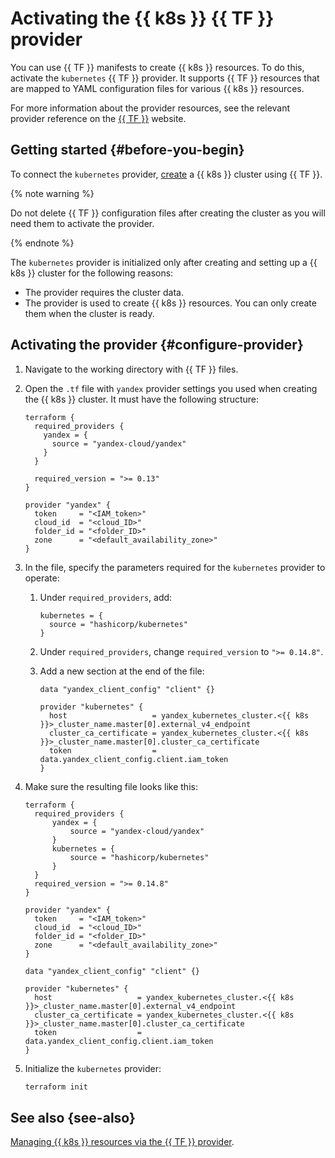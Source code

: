 # Activating the {{ k8s }} {{ TF }} provider

You can use {{ TF }} manifests to create {{ k8s }} resources. To do this, activate the `kubernetes` {{ TF }} provider. It supports {{ TF }} resources that are mapped to YAML configuration files for various {{ k8s }} resources.

For more information about the provider resources, see the relevant provider reference on the [{{ TF }}](https://registry.terraform.io/providers/hashicorp/kubernetes/latest/docs) website.

## Getting started {#before-you-begin}

To connect the `kubernetes` provider, [create](kubernetes-cluster/kubernetes-cluster-create.md) a {{ k8s }} cluster using {{ TF }}.

{% note warning %}

Do not delete {{ TF }} configuration files after creating the cluster as you will need them to activate the provider.

{% endnote %}

The `kubernetes` provider is initialized only after creating and setting up a {{ k8s }} cluster for the following reasons:

* The provider requires the cluster data.
* The provider is used to create {{ k8s }} resources. You can only create them when the cluster is ready.

## Activating the provider {#configure-provider}

1. Navigate to the working directory with {{ TF }} files.

1. Open the `.tf` file with `yandex` provider settings you used when creating the {{ k8s }} cluster. It must have the following structure:

    ```hcl
    terraform {
      required_providers {
        yandex = {
          source = "yandex-cloud/yandex"
        }
      }

      required_version = ">= 0.13"
    }

    provider "yandex" {
      token     = "<IAM_token>"
      cloud_id  = "<cloud_ID>"
      folder_id = "<folder_ID>"
      zone      = "<default_availability_zone>"
    }
    ```

1. In the file, specify the parameters required for the `kubernetes` provider to operate:

    1. Under `required_providers`, add:

        ```hcl
        kubernetes = {
          source = "hashicorp/kubernetes"
        }
        ```

    1. Under `required_providers`, change `required_version` to `">= 0.14.8"`.

    1. Add a new section at the end of the file:

        ```hcl
        data "yandex_client_config" "client" {}

        provider "kubernetes" {
          host                   = yandex_kubernetes_cluster.<{{ k8s }}>_cluster_name.master[0].external_v4_endpoint
          cluster_ca_certificate = yandex_kubernetes_cluster.<{{ k8s }}>_cluster_name.master[0].cluster_ca_certificate
          token                  = data.yandex_client_config.client.iam_token
        }
        ```

1. Make sure the resulting file looks like this:

    ```hcl
    terraform {
      required_providers {
          yandex = {
              source = "yandex-cloud/yandex"
          }
          kubernetes = {
              source = "hashicorp/kubernetes"
          }
      }
      required_version = ">= 0.14.8"
    }

    provider "yandex" {
      token     = "<IAM_token>"
      cloud_id  = "<cloud_ID>"
      folder_id = "<folder_ID>"
      zone      = "<default_availability_zone>"
    }

    data "yandex_client_config" "client" {}

    provider "kubernetes" {
      host                   = yandex_kubernetes_cluster.<{{ k8s }}>_cluster_name.master[0].external_v4_endpoint
      cluster_ca_certificate = yandex_kubernetes_cluster.<{{ k8s }}>_cluster_name.master[0].cluster_ca_certificate
      token                  = data.yandex_client_config.client.iam_token
    }
    ```

1. Initialize the `kubernetes` provider:

   ```bash
   terraform init
   ```

## See also {see-also}

[Managing {{ k8s }} resources via the {{ TF }} provider](../../managed-kubernetes/tutorials/kubernetes-terraform-provider.md).